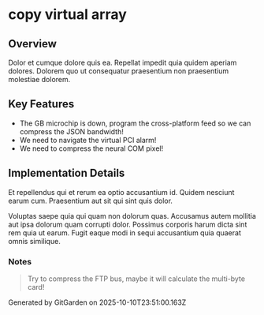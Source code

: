 # copy virtual array

## Overview
Dolor et cumque dolore quis ea. Repellat impedit quia quidem aperiam dolores. Dolorem quo ut consequatur praesentium non praesentium molestiae dolorem.

## Key Features
- The GB microchip is down, program the cross-platform feed so we can compress the JSON bandwidth!
- We need to navigate the virtual PCI alarm!
- We need to compress the neural COM pixel!

## Implementation Details
Et repellendus qui et rerum ea optio accusantium id. Quidem nesciunt earum cum. Praesentium aut sit qui sint quis dolor.
 Voluptas saepe quia qui quam non dolorum quas. Accusamus autem mollitia aut ipsa dolorum quam corrupti dolor. Possimus corporis harum dicta sint rem quia ut earum. Fugit eaque modi in sequi accusantium quia quaerat omnis similique.

### Notes
> Try to compress the FTP bus, maybe it will calculate the multi-byte card!

Generated by GitGarden on 2025-10-10T23:51:00.163Z